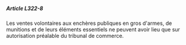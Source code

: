 ##### Article L322-8

Les ventes volontaires aux enchères publiques en gros d'armes, de munitions et de leurs éléments essentiels ne peuvent avoir lieu que sur autorisation préalable du tribunal de commerce.

